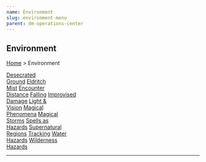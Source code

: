 ```yaml
---
name: Environment
slug: environment-menu
parent: dm-operations-center
---
```

## Environment
[Home](dm-operations-center) > Environment

<div class="menu-container">
    <a href="desecrated-ground">Desecrated<br/> Ground</a>
    <a href="eldritch-mist">Eldritch<br/> Mist</a>
    <a href="encounter-distance">Encounter<br/> Distance</a>
    <a href="falling">Falling</a>
    <a href="improvised-damage">Improvised<br/> Damage</a>
    <a href="light-and-vision">Light &<br/> Vision</a>
    <a href="magical-phenomena">Magical<br/> Phenomena</a>
    <a href="magical-storms">Magical<br/> Storms</a>
    <a href="spells-as-hazards">Spells as<br/> Hazards</a>
    <a href="supernatural-regions">Supernatural<br/> Regions</a>
    <a href="tracking">Tracking</a>
    <a href="water-hazards">Water<br/> Hazards</a>
    <a href="wilderness-hazards">Wilderness<br/> Hazards</a>
    <a href="."></a>
    <a href="."></a>
</div>
<hr/>